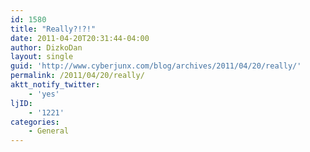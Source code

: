```yaml
---
id: 1580
title: "Really?!?!"
date: 2011-04-20T20:31:44-04:00
author: DizkoDan
layout: single
guid: 'http://www.cyberjunx.com/blog/archives/2011/04/20/really/'
permalink: /2011/04/20/really/
aktt_notify_twitter:
    - 'yes'
ljID:
    - '1221'
categories:
    - General
---
```


<div class="posterous_autopost"></div>